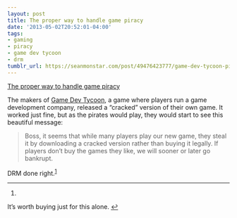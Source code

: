 ```yaml
---
layout: post
title: The proper way to handle game piracy
date: '2013-05-02T20:52:01-04:00'
tags:
- gaming
- piracy
- game dev tycoon
- drm
tumblr_url: https://seanmonstar.com/post/49476423777/game-dev-tycoon-piracy
---
```

[The proper way to handle game piracy](http://www.greenheartgames.com/2013/04/29/what-happens-when-pirates-play-a-game-development-simulator-and-then-go-bankrupt-because-of-piracy/)  

The makers of [Game Dev Tycoon](http://www.greenheartgames.com/app/game-dev-tycoon/), a game where players run a game development company, released a “cracked” version of their own game. It worked just fine, but as the pirates would play, they would start to see this beautiful message:

> Boss, it seems that while many players play our new game, they steal it by downloading a cracked version rather than buying it legally. If players don’t buy the games they like, we will sooner or later go bankrupt.

DRM done right.<sup id="fnref:1"><a href="#fn:1" class="footnote-ref" role="doc-noteref">1</a></sup>

* * *

1. 

It’s worth buying just for this alone.&nbsp;[↩︎](#fnref:1)

